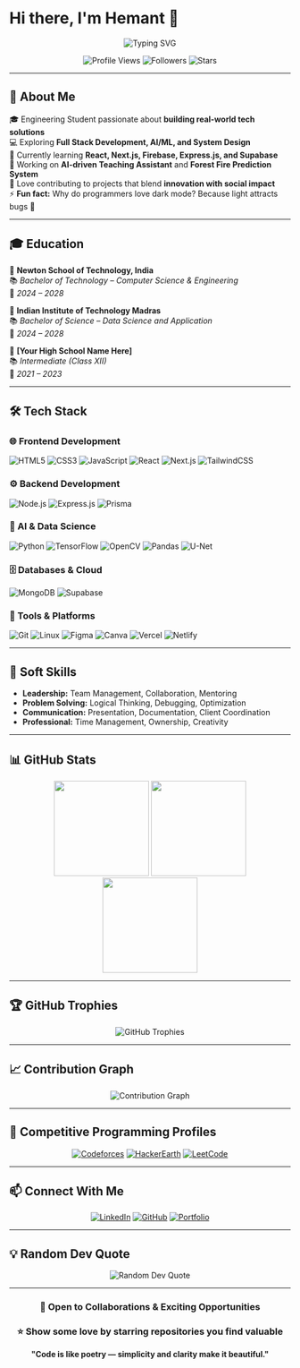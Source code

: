 # Hi there, I'm Hemant 👋

<div align="center">
  <img src="https://readme-typing-svg.herokuapp.com?font=Fira+Code&weight=600&size=28&pause=1000&color=3B82F6&center=true&vCenter=true&width=600&lines=Engineering+Student;Full+Stack+Developer;AI%2FML+Enthusiast;Problem+Solver;Open+Source+Contributor;Tech+Innovator" alt="Typing SVG" />
</div>

<p align="center">
  <img src="https://komarev.com/ghpvc/?username=hk2166&label=Profile%20Views&color=0e75b6&style=flat" alt="Profile Views" />
  <img src="https://img.shields.io/github/followers/hk2166?label=Followers&style=social" alt="Followers" />
  <img src="https://img.shields.io/github/stars/hk2166?label=Stars&style=social" alt="Stars" />
</p>

---

## 🚀 About Me

🎓 Engineering Student passionate about **building real-world tech solutions**  
💻 Exploring **Full Stack Development, AI/ML, and System Design**  
🌱 Currently learning **React, Next.js, Firebase, Express.js, and Supabase**  
🧠 Working on **AI-driven Teaching Assistant** and **Forest Fire Prediction System**  
💬 Love contributing to projects that blend **innovation with social impact**  
⚡ **Fun fact:** Why do programmers love dark mode? Because light attracts bugs 🐛  

---

## 🎓 Education

🏫 **Newton School of Technology, India**  
📚 *Bachelor of Technology – Computer Science & Engineering*  
📅 *2024 – 2028*

🏫 **Indian Institute of Technology Madras**  
📚 *Bachelor of Science – Data Science and Application*  
📅 *2024 – 2028*

🏫 **[Your High School Name Here]**  
📚 *Intermediate (Class XII)*  
📅 *2021 – 2023*

---

## 🛠️ Tech Stack

### 🌐 Frontend Development  
![HTML5](https://img.shields.io/badge/HTML5-E34F26?style=for-the-badge&logo=html5&logoColor=white)
![CSS3](https://img.shields.io/badge/CSS3-1572B6?style=for-the-badge&logo=css3&logoColor=white)
![JavaScript](https://img.shields.io/badge/JavaScript-F7DF1E?style=for-the-badge&logo=javascript&logoColor=black)
![React](https://img.shields.io/badge/React-20232A?style=for-the-badge&logo=react&logoColor=61DAFB)
![Next.js](https://img.shields.io/badge/Next.js-000000?style=for-the-badge&logo=nextdotjs&logoColor=white)
![TailwindCSS](https://img.shields.io/badge/Tailwind_CSS-38B2AC?style=for-the-badge&logo=tailwind-css&logoColor=white)

### ⚙️ Backend Development  
![Node.js](https://img.shields.io/badge/Node.js-43853D?style=for-the-badge&logo=node.js&logoColor=white)
![Express.js](https://img.shields.io/badge/Express.js-404D59?style=for-the-badge&logo=express&logoColor=white)
![Prisma](https://img.shields.io/badge/Prisma-2D3748?style=for-the-badge&logo=prisma&logoColor=white)

### 🧠 AI & Data Science  
![Python](https://img.shields.io/badge/Python-3776AB?style=for-the-badge&logo=python&logoColor=white)
![TensorFlow](https://img.shields.io/badge/TensorFlow-FF6F00?style=for-the-badge&logo=tensorflow&logoColor=white)
![OpenCV](https://img.shields.io/badge/OpenCV-27338E?style=for-the-badge&logo=opencv&logoColor=white)
![Pandas](https://img.shields.io/badge/Pandas-150458?style=for-the-badge&logo=pandas&logoColor=white)
![U-Net](https://img.shields.io/badge/U--Net-6B4FAD?style=for-the-badge&logo=neuralink&logoColor=white)

### 🗄️ Databases & Cloud  
![MongoDB](https://img.shields.io/badge/MongoDB-4EA94B?style=for-the-badge&logo=mongodb&logoColor=white)
![Supabase](https://img.shields.io/badge/Supabase-3ECF8E?style=for-the-badge&logo=supabase&logoColor=white)


### 🧰 Tools & Platforms  
![Git](https://img.shields.io/badge/Git-F05032?style=for-the-badge&logo=git&logoColor=white)
![Linux](https://img.shields.io/badge/Linux-FCC624?style=for-the-badge&logo=linux&logoColor=black)
![Figma](https://img.shields.io/badge/Figma-F24E1E?style=for-the-badge&logo=figma&logoColor=white)
![Canva](https://img.shields.io/badge/Canva-00C4CC?style=for-the-badge&logo=Canva&logoColor=white)
![Vercel](https://img.shields.io/badge/Vercel-000000?style=for-the-badge&logo=vercel&logoColor=white)
![Netlify](https://img.shields.io/badge/Netlify-00C7B7?style=for-the-badge&logo=netlify&logoColor=white)

---

## 🧩 Soft Skills  
- **Leadership:** Team Management, Collaboration, Mentoring  
- **Problem Solving:** Logical Thinking, Debugging, Optimization  
- **Communication:** Presentation, Documentation, Client Coordination  
- **Professional:** Time Management, Ownership, Creativity  

---

## 📊 GitHub Stats  

<div align="center">
  <img src="https://github-readme-stats.vercel.app/api?username=hk2166&show_icons=true&theme=tokyonight&hide_border=true&count_private=true" height="170" />
  <img src="https://github-readme-streak-stats.herokuapp.com/?user=hk2166&theme=tokyonight&hide_border=true" height="170" />
</div>

<div align="center">
  <img src="https://github-readme-stats.vercel.app/api/top-langs/?username=hk2166&layout=compact&theme=tokyonight&hide_border=true" height="170" />
</div>

---

## 🏆 GitHub Trophies  

<div align="center">
  <img src="https://github-profile-trophy.vercel.app/?username=hk2166&theme=tokyonight&no-frame=true&row=1&column=7" alt="GitHub Trophies"/>
</div>

---

## 📈 Contribution Graph  

<div align="center">
  <img src="https://github-readme-activity-graph.vercel.app/graph?username=hk2166&theme=tokyo-night&hide_border=true" alt="Contribution Graph"/>
</div>

---

## 🧠 Competitive Programming Profiles  

<div align="center">

[![Codeforces](https://img.shields.io/badge/Codeforces-1F8ACB?style=for-the-badge&logo=codeforces&logoColor=white)](https://codeforces.com/profile/hemant9610)
[![HackerEarth](https://img.shields.io/badge/HackerEarth-2C3454?style=for-the-badge&logo=hackerearth&logoColor=white)](https://www.hackerearth.com/@hk2166)
[![LeetCode](https://img.shields.io/badge/LeetCode-FFA116?style=for-the-badge&logo=leetcode&logoColor=black)](https://leetcode.com/u/Hemant9610/)


</div>

---

## 📫 Connect With Me  

<div align="center">

[![LinkedIn](https://img.shields.io/badge/LinkedIn-0077B5?style=for-the-badge&logo=linkedin&logoColor=white)](https://www.linkedin.com/in/hemant9610/)
[![GitHub](https://img.shields.io/badge/GitHub-100000?style=for-the-badge&logo=github&logoColor=white)](https://github.com/hk2166)
[![Portfolio](https://img.shields.io/badge/Portfolio-FF5722?style=for-the-badge&logo=google-chrome&logoColor=white)](https://hk2166.github.io/Portfolio-Website/)

</div>

---

## 💡 Random Dev Quote  

<div align="center">
  <img src="https://quotes-github-readme.vercel.app/api?type=horizontal&theme=tokyonight" alt="Random Dev Quote"/>
</div>

---

<div align="center">
  
### 💼 Open to Collaborations & Exciting Opportunities  
### ⭐ Show some love by starring repositories you find valuable  

**"Code is like poetry — simplicity and clarity make it beautiful."**

</div>
